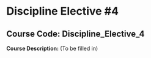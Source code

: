 # Discipline Elective #4

## Course Code: Discipline_Elective_4

**Course Description:**
(To be filled in)